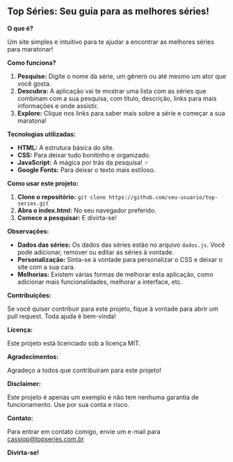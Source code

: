 ## Top Séries: Seu guia para as melhores séries! 

**O que é?**

Um site simples e intuitivo para te ajudar a encontrar as melhores séries para maratonar! 

**Como funciona?**

1. **Pesquise:** Digite o nome da série, um gênero ou até mesmo um ator que você gosta.
2. **Descubra:** A aplicação vai te mostrar uma lista com as séries que combinam com a sua pesquisa, com título, descrição, links para mais informações e onde assistir.
3. **Explore:** Clique nos links para saber mais sobre a série e começar a sua maratona!

**Tecnologias utilizadas:**

* **HTML:** A estrutura básica do site.
* **CSS:** Para deixar tudo bonitinho e organizado.
* **JavaScript:** A mágica por trás da pesquisa! ‍♂️
* **Google Fonts:** Para deixar o texto mais estiloso.

**Como usar este projeto:**

1. **Clone o repositório:** `git clone https://github.com/seu-usuario/top-series.git`
2. **Abra o index.html:** No seu navegador preferido.
3. **Comece a pesquisar:** E divirta-se!

**Observações:**

* **Dados das séries:** Os dados das séries estão no arquivo `dados.js`. Você pode adicionar, remover ou editar as séries à vontade.
* **Personalização:** Sinta-se à vontade para personalizar o CSS e deixar o site com a sua cara.
* **Melhorias:** Existem várias formas de melhorar esta aplicação, como adicionar mais funcionalidades, melhorar a interface, etc.

**Contribuições:**

Se você quiser contribuir para este projeto, fique à vontade para abrir um pull request. Toda ajuda é bem-vinda!

**Licença:**

Este projeto está licenciado sob a licença MIT.

**Agradecimentos:**

Agradeço a todos que contribuíram para este projeto! 

**Disclaimer:**

Este projeto é apenas um exemplo e não tem nenhuma garantia de funcionamento. Use por sua conta e risco. 

**Contato:**

Para entrar em contato comigo, envie um e-mail para cassiop@topseries.com.br

**Divirta-se!** 
